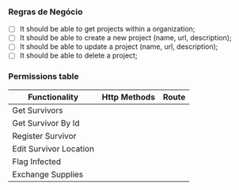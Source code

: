### Regras de Negócio

- [ ] It should be able to get projects within a organization;
- [ ] It should be able to create a new project (name, url, description);
- [ ] It should be able to update a project (name, url, description);
- [ ] It should be able to delete a project;

### Permissions table

| Functionality            | Http Methods  | Route          |
| ------------------------ | ------------- | -------------- |
| Get Survivors            |               |                |
| Get Survivor By Id       |               |                |
| Register Survivor        |               |                |
| Edit Survivor Location   |               |                |
| Flag Infected            |               |                |
| Exchange Supplies        |               |                |
